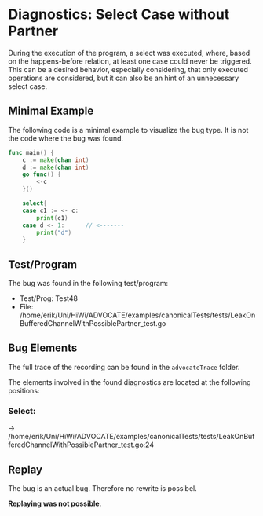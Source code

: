 # Diagnostics: Select Case without Partner

During the execution of the program, a select was executed, where, based on the happens-before relation, at least one case could never be triggered.
This can be a desired behavior, especially considering, that only executed operations are considered, but it can also be an hint of an unnecessary select case.

## Minimal Example
The following code is a minimal example to visualize the bug type. It is not the code where the bug was found.

```go
func main() {
    c := make(chan int)
    d := make(chan int)
    go func() {
        <-c
    }()

    select{
    case c1 := <- c:
        print(c1)
    case d <- 1:      // <-------
        print("d")
    }

```

## Test/Program
The bug was found in the following test/program:

- Test/Prog:  Test48
- File:  /home/erik/Uni/HiWi/ADVOCATE/examples/canonicalTests/tests/LeakOnBufferedChannelWithPossiblePartner_test.go

## Bug Elements
The full trace of the recording can be found in the `advocateTrace` folder.

The elements involved in the found diagnostics are located at the following positions:

###  Select:
-> /home/erik/Uni/HiWi/ADVOCATE/examples/canonicalTests/tests/LeakOnBufferedChannelWithPossiblePartner_test.go:24


###  
## Replay
The bug is an actual bug. Therefore no rewrite is possibel.

**Replaying was not possible**.

